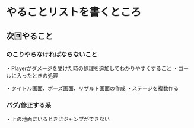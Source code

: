 # やることリストを書くところ

## 次回やること

### のこりやらなければならないこと
・Playerがダメージを受けた時の処理を追加してわかりやすくすること
・ゴールに入ったときの処理

・タイトル画面、ポーズ画面、リザルト画面の作成
・ステージを複数作る

### バグ/修正する系
・上の地面にいるときにジャンプができない
